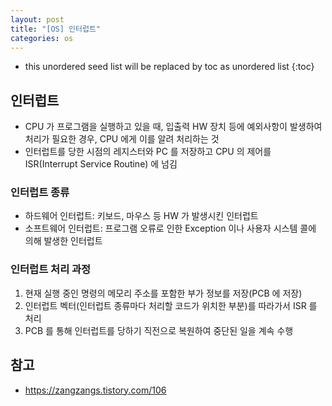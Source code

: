 ```yaml
---
layout: post
title: "[OS] 인터럽트"
categories: os
---
```


* this unordered seed list will be replaced by toc as unordered list
{:toc}

## 인터럽트

- CPU 가 프로그램을 실행하고 있을 때, 입출력 HW 장치 등에 예외사항이 발생하여 처리가 필요한 경우, CPU 에게 이를 알려 처리하는 것
- 인터럽트를 당한 시점의 레지스터와 PC 를 저장하고 CPU 의 제어를 ISR(Interrupt Service Routine) 에 넘김

### 인터럽트 종류

- 하드웨어 인터럽트: 키보드, 마우스 등 HW 가 발생시킨 인터럽트
- 소프트웨어 인터럽트: 프로그램 오류로 인한 Exception 이나 사용자 시스템 콜에 의해 발생한 인터럽트

### 인터럽트 처리 과정

1. 현재 실행 중인 명령의 메모리 주소를 포함한 부가 정보를 저장(PCB 에 저장)
2. 인터럽트 벡터(인터럽트 종류마다 처리할 코드가 위치한 부분)를 따라가서 ISR 를 처리
3. PCB 를 통해 인터럽트를 당하기 직전으로 복원하여 중단된 일을 계속 수행

## 참고

- <https://zangzangs.tistory.com/106>